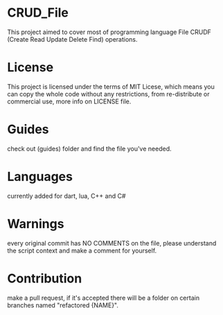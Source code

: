 # CRUD_File
This project aimed to cover most of programming language File CRUDF (Create Read Update Delete Find) operations.

# License
This project is licensed under the terms of MIT Licese, which means you can copy the whole code without any restrictions, from re-distribute or commercial use, more info on LICENSE file.

# Guides
check out (guides) folder and find the file you've needed.

# Languages
currently added for dart, lua, C++ and C#

# Warnings
every original commit has NO COMMENTS on the file, please understand the script context and make a comment for yourself.

# Contribution
make a pull request, if it's accepted there will be a folder on certain branches named "refactored {NAME}".
